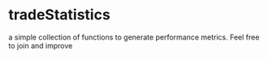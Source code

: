 # tradeStatistics
a simple collection of functions to generate performance metrics.
Feel free to join and improve



